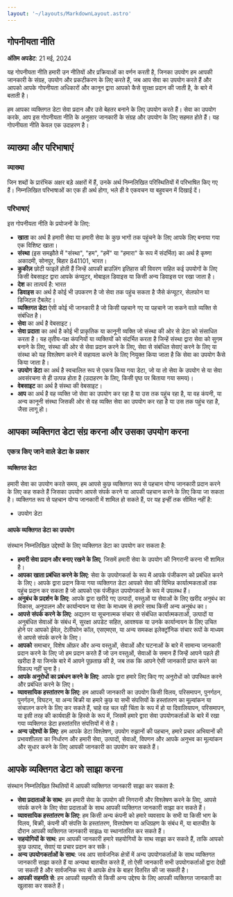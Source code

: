 ```yaml
---
layout: '~/layouts/MarkdownLayout.astro'
---
```

## गोपनीयता नीति

**अंतिम अपडेट**: 21 मई, 2024

यह गोपनीयता नीति हमारी उन नीतियों और प्रक्रियाओं का वर्णन करती है, जिनका उपयोग हम आपकी जानकारी के संग्रह, उपयोग और प्रकटीकरण के लिए करते हैं, जब आप सेवा का उपयोग करते हैं और आपको आपके गोपनीयता अधिकारों और कानून द्वारा आपको कैसे सुरक्षा प्रदान की जाती है, के बारे में बताती है।

हम आपका व्यक्तिगत डेटा सेवा प्रदान और उसे बेहतर बनाने के लिए उपयोग करते हैं। सेवा का उपयोग करके, आप इस गोपनीयता नीति के अनुसार जानकारी के संग्रह और उपयोग के लिए सहमत होते हैं। यह गोपनीयता नीति केवल एक उदाहरण है।

## व्याख्या और परिभाषाएं

### व्याख्या

जिन शब्दों के प्रारंभिक अक्षर बड़े अक्षरों में हैं, उनके अर्थ निम्नलिखित परिस्थितियों में परिभाषित किए गए हैं। निम्नलिखित परिभाषाओं का एक ही अर्थ होगा, भले ही वे एकवचन या बहुवचन में दिखाई दें।

### परिभाषाएं

इस गोपनीयता नीति के प्रयोजनों के लिए:

- **खाता** का अर्थ है हमारी सेवा या हमारी सेवा के कुछ भागों तक पहुंचने के लिए आपके लिए बनाया गया एक विशिष्ट खाता।
- **संस्था** (इस समझौते में "संस्था", "हम", "हमें" या "हमारा" के रूप में संदर्भित) का अर्थ है कृष्णा अकादमी, सोनपुर, बिहार 841101, भारत।
- **कुकीज़** छोटी फाइलें होती हैं जिन्हें आपकी ब्राउज़िंग इतिहास की विवरण सहित कई उपयोगों के लिए किसी वेबसाइट द्वारा आपके कंप्यूटर, मोबाइल डिवाइस या किसी अन्य डिवाइस पर रखा जाता है।
- **देश** का तात्पर्य है: भारत
- **डिवाइस** का अर्थ है कोई भी उपकरण है जो सेवा तक पहुंच सकता है जैसे कंप्यूटर, सेलफोन या डिजिटल टैबलेट।
- **व्यक्तिगत डेटा** ऐसी कोई भी जानकारी है जो किसी पहचाने गए या पहचाने जा सकने वाले व्यक्ति से संबंधित है।
- **सेवा** का अर्थ है वेबसाइट।
- **सेवा प्रदाता** का अर्थ है कोई भी प्राकृतिक या कानूनी व्यक्ति जो संस्था की ओर से डेटा को संसाधित करता है। यह तृतीय-पक्ष कंपनियों या व्यक्तियों को संदर्भित करता है जिन्हें संस्था द्वारा सेवा को सुगम बनाने के लिए, संस्था की ओर से सेवा प्रदान करने के लिए, सेवा से संबंधित सेवाएं करने के लिए या संस्था को यह विश्लेषण करने में सहायता करने के लिए नियुक्त किया जाता है कि सेवा का उपयोग कैसे किया जाता है।
- **उपयोग डेटा** का अर्थ है स्वचालित रूप से एकत्र किया गया डेटा, जो या तो सेवा के उपयोग से या सेवा अवसंरचना से ही उत्पन्न होता है (उदाहरण के लिए, किसी पृष्ठ पर बिताया गया समय)।
- **वेबसाइट** का अर्थ है संस्था की वेबसाइट। 
- **आप** का अर्थ है वह व्यक्ति जो सेवा का उपयोग कर रहा है या उस तक पहुंच रहा है, या वह कंपनी, या अन्य कानूनी संस्था जिसकी ओर से वह व्यक्ति सेवा का उपयोग कर रहा है या उस तक पहुंच रहा है, जैसा लागू हो।

## आपका व्यक्तिगत डेटा संग्र करना और उसका उपयोग करना

### एकत्र किए जाने वाले डेटा के प्रकार

#### व्यक्तिगत डेटा

हमारी सेवा का उपयोग करते समय, हम आपसे कुछ व्यक्तिगत रूप से पहचान योग्य जानकारी प्रदान करने के लिए कह सकते हैं जिसका उपयोग आपसे संपर्क करने या आपकी पहचान करने के लिए किया जा सकता है। व्यक्तिगत रूप से पहचान योग्य जानकारी में शामिल हो सकते हैं, पर यह इन्हीं तक सीमित नहीं है:

- उपयोग डेटा


#### आपके व्यक्तिगत डेटा का उपयोग

संस्थान निम्नलिखित उद्देश्यों के लिए व्यक्तिगत डेटा का उपयोग कर सकता है:

- **हमारी सेवा प्रदान और बनाए रखने के लिए**, जिसमें हमारी सेवा के उपयोग की निगरानी करना भी शामिल है।
- **आपका खाता प्रबंधित करने के लिए**: सेवा के उपयोगकर्ता के रूप में आपके पंजीकरण को प्रबंधित करने के लिए। आपके द्वारा प्रदान किया गया व्यक्तिगत डेटा आपको सेवा की विभिन्न कार्यात्मकताओं तक पहुंच प्रदान कर सकता है जो आपको एक पंजीकृत उपयोगकर्ता के रूप में उपलब्ध हैं।
- **अनुबंध के प्रदर्शन के लिए**: आपके द्वारा खरीदे गए उत्पादों, वस्तुओं या सेवाओं के लिए खरीद अनुबंध का विकास, अनुपालन और कार्यान्वयन या सेवा के माध्यम से हमारे साथ किसी अन्य अनुबंध का।
- **आपसे संपर्क करने के लिए**: अद्यतन या सूचनात्मक संचार से संबंधित कार्यात्मकताओं, उत्पादों या अनुबंधित सेवाओं के संबंध में, सुरक्षा अपडेट सहित, आवश्यक या उनके कार्यान्वयन के लिए उचित होने पर आपको ईमेल, टेलीफोन कॉल, एसएमएस, या अन्य समकक्ष इलेक्ट्रॉनिक संचार रूपों के माध्यम से आपसे संपर्क करने के लिए। 
- **आपको** समाचार, विशेष ऑफ़र और अन्य वस्तुओं, सेवाओं और घटनाओं के बारे में सामान्य जानकारी प्रदान करने के लिए जो हम प्रदान करते हैं जो उन वस्तुओं, सेवाओं के समान हैं जिन्हें आपने पहले ही खरीदा है या जिनके बारे में आपने पूछताछ की है, जब तक कि आपने ऐसी जानकारी प्राप्त करने का विकल्प नहीं चुना है।
- **आपके अनुरोधों का प्रबंधन करने के लिए**: आपके द्वारा हमारे लिए किए गए अनुरोधों को उपस्थित करने और प्रबंधित करने के लिए।
- **व्यावसायिक हस्तांतरण के लिए**: हम आपकी जानकारी का उपयोग किसी विलय, परिसमापन, पुनर्गठन, पुनर्गठन, विघटन, या अन्य बिक्री या हमारे कुछ या सभी संपत्तियों के हस्तांतरण का मूल्यांकन या संचालन करने के लिए कर सकते हैं, चाहे वह चल रही चिंता के रूप में हो या दिवालियापन, परिसमापन, या इसी तरह की कार्यवाही के हिस्से के रूप में, जिसमें हमारे द्वारा सेवा उपयोगकर्ताओं के बारे में रखा गया व्यक्तिगत डेटा हस्तांतरित संपत्तियों में से है।
- **अन्य उद्देश्यों के लिए**: हम आपके डेटा विश्लेषण, उपयोग रुझानों की पहचान, हमारे प्रचार अभियानों की प्रभावशीलता का निर्धारण और हमारी सेवा, उत्पादों, सेवाओं, विपणन और आपके अनुभव का मूल्यांकन और सुधार करने के लिए आपकी जानकारी का उपयोग कर सकते हैं।

## आपके व्यक्तिगत डेटा को साझा करना

संस्थान निम्नलिखित स्थितियों में आपकी व्यक्तिगत जानकारी साझा कर सकता है:

- **सेवा प्रदाताओं के साथ**: हम हमारी सेवा के उपयोग की निगरानी और विश्लेषण करने के लिए, आपसे संपर्क करने के लिए सेवा प्रदाताओं के साथ आपकी व्यक्तिगत जानकारी साझा कर सकते हैं।
- **व्यावसायिक हस्तांतरण के लिए**: हम किसी अन्य कंपनी को हमारे व्यवसाय के सभी या किसी भाग के विलय, बिक्री, कंपनी की संपत्ति के हस्तांतरण, वित्तपोषण या अधिग्रहण के संबंध में, या बातचीत के दौरान आपकी व्यक्तिगत जानकारी साझa या स्थानांतरित कर सकते हैं।
- **सहयोगियों के साथ**: हम आपकी जानकारी हमारे सहयोगियों के साथ साझा कर सकते हैं, ताकि आपको कुछ उत्पाद, सेवाएं या प्रचार प्रदान कर सकें।
- **अन्य उपयोगकर्ताओं के साथ**: जब आप सार्वजनिक क्षेत्रों में अन्य उपयोगकर्ताओं के साथ व्यक्तिगत जानकारी साझा करते हैं या अन्यथा बातचीत करते हैं, तो ऐसी जानकारी सभी उपयोगकर्ताओं द्वारा देखी जा सकती है और सार्वजनिक रूप से आपके क्षेत्र के बाहर वितरित की जा सकती है।
- **आपकी सहमति से**: हम आपकी सहमति से किसी अन्य उद्देश्य के लिए आपकी व्यक्तिगत जानकारी का खुलासा कर सकते हैं।